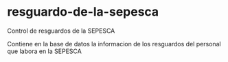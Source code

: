# resguardo-de-la-sepesca
Control de resguardos de la SEPESCA

Contiene en la base de datos la informacion de los resguardos del personal que labora en la SEPESCA
